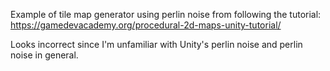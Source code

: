 Example of tile map generator using perlin noise from following the tutorial: https://gamedevacademy.org/procedural-2d-maps-unity-tutorial/

Looks incorrect since I'm unfamiliar with Unity's perlin noise and perlin noise in general.